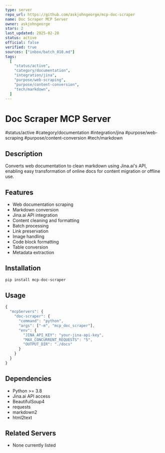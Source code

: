 ```yaml
---
type: server
repo_url: https://github.com/askjohngeorge/mcp-doc-scraper
name: Doc Scraper MCP Server
owner: askjohngeorge
stars: 2
last_updated: 2025-02-28
status: active
official: false
verified: true
sources: ["inbox/batch_010.md"]
tags:
  [
    "status/active",
    "category/documentation",
    "integration/jina",
    "purpose/web-scraping",
    "purpose/content-conversion",
    "tech/markdown",
  ]
---
```


# Doc Scraper MCP Server

#status/active #category/documentation #integration/jina #purpose/web-scraping #purpose/content-conversion #tech/markdown

## Description

Converts web documentation to clean markdown using Jina.ai's API, enabling easy transformation of online docs for content migration or offline use.

## Features

- Web documentation scraping
- Markdown conversion
- Jina.ai API integration
- Content cleaning and formatting
- Batch processing
- Link preservation
- Image handling
- Code block formatting
- Table conversion
- Metadata extraction

## Installation

```bash
pip install mcp-doc-scraper
```

## Usage

```javascript
{
  "mcpServers": {
    "doc-scraper": {
      "command": "python",
      "args": ["-m", "mcp_doc_scraper"],
      "env": {
        "JINA_API_KEY": "your-jina-api-key",
        "MAX_CONCURRENT_REQUESTS": "5",
        "OUTPUT_DIR": "./docs"
      }
    }
  }
}
```

## Dependencies

- Python >= 3.8
- Jina.ai API access
- BeautifulSoup4
- requests
- markdown2
- html2text

## Related Servers

- None currently listed
